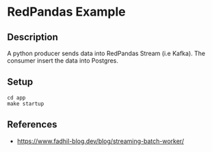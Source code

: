 # RedPandas Example

## Description

A python producer sends data into RedPandas Stream (i.e Kafka). The consumer insert the data into
Postgres.

## Setup

```
cd app
make startup
```


## References

- https://www.fadhil-blog.dev/blog/streaming-batch-worker/

